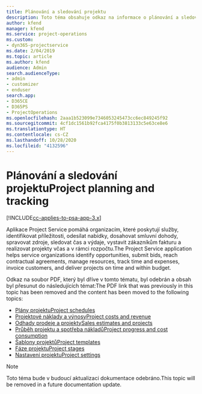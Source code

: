 ```yaml
---
title: Plánování a sledování projektu
description: Toto téma obsahuje odkaz na informace o plánování a sledování v Project Service Automation.
author: kfend
manager: kfend
ms.service: project-operations
ms.custom:
- dyn365-projectservice
ms.date: 2/04/2019
ms.topic: article
ms.author: kfend
audience: Admin
search.audienceType:
- admin
- customizer
- enduser
search.app:
- D365CE
- D365PS
- ProjectOperations
ms.openlocfilehash: 2aaa1b523099e7346053245473cc6ec849245f92
ms.sourcegitcommit: 4cf1dc1561b92fca4175f0b3813133c5e63ce8e6
ms.translationtype: HT
ms.contentlocale: cs-CZ
ms.lasthandoff: 10/28/2020
ms.locfileid: "4132596"
---
```

# <a name="project-planning-and-tracking"></a><span data-ttu-id="2ca65-103">Plánování a sledování projektu</span><span class="sxs-lookup"><span data-stu-id="2ca65-103">Project planning and tracking</span></span>

[!INCLUDE[cc-applies-to-psa-app-3.x](../../includes/cc-applies-to-psa-app-3x.md)]

<span data-ttu-id="2ca65-104">Aplikace Project Service pomáhá organizacím, které poskytují služby, identifikovat příležitosti, odesílat nabídky, dosahovat smluvní dohody, spravovat zdroje, sledovat čas a výdaje, vystavit zákazníkům fakturu a realizovat projekty včas a v rámci rozpočtu.</span><span class="sxs-lookup"><span data-stu-id="2ca65-104">The Project Service application helps service organizations identify opportunities, submit bids, reach contractual agreements, manage resources, track time and expenses, invoice customers, and deliver projects on time and within budget.</span></span> 

<span data-ttu-id="2ca65-105">Odkaz na soubor PDF, který byl dříve v tomto tématu, byl odebrán a obsah byl přesunut do následujících témat:</span><span class="sxs-lookup"><span data-stu-id="2ca65-105">The PDF link that was previously in this topic has been removed and the content has been moved to the following topics:</span></span>

- [<span data-ttu-id="2ca65-106">Plány projektu</span><span class="sxs-lookup"><span data-stu-id="2ca65-106">Project schedules</span></span>](../project-creating.md)
- [<span data-ttu-id="2ca65-107">Projektové náklady a výnosy</span><span class="sxs-lookup"><span data-stu-id="2ca65-107">Project costs and revenue</span></span>](../project-estimating.md)
- [<span data-ttu-id="2ca65-108">Odhady prodeje a projekty</span><span class="sxs-lookup"><span data-stu-id="2ca65-108">Sales estimates and projects</span></span>](../project-leveraging.md)
- [<span data-ttu-id="2ca65-109">Průběh projektu a spotřeba nákladů</span><span class="sxs-lookup"><span data-stu-id="2ca65-109">Project progress and cost consumption</span></span>](../project-tracking.md)
- [<span data-ttu-id="2ca65-110">Šablony projektů</span><span class="sxs-lookup"><span data-stu-id="2ca65-110">Project templates</span></span>](../project-templates.md)
- [<span data-ttu-id="2ca65-111">Fáze projektu</span><span class="sxs-lookup"><span data-stu-id="2ca65-111">Project stages</span></span>](../project-stages.md)
- [<span data-ttu-id="2ca65-112">Nastavení projektu</span><span class="sxs-lookup"><span data-stu-id="2ca65-112">Project settings</span></span>](../project-settings.md)

> [!NOTE]
> <span data-ttu-id="2ca65-113">Toto téma bude v budoucí aktualizaci dokumentace odebráno.</span><span class="sxs-lookup"><span data-stu-id="2ca65-113">This topic will be removed in a future documentation update.</span></span> 

